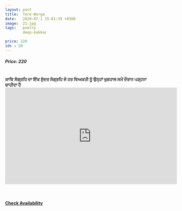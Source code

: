 ```yaml
---
layout: post
title:  Tere-Warga
date:   2020-07-1 15:01:35 +0300
image:  21.jpg
tags:   poetry
        deep-kakkar

price: 220
ids : 20
---
```



<h5>Price: 220</h5><br>

<strong>
ਕਾਵਿ ਸੰਗ੍ਰਹਿ ਦਾ ਇੱਕ ਸੁੰਦਰ ਸੰਗ੍ਰਹਿ ਜੋ ਹਰ ਵਿਅਕਤੀ ਨੂੰ ਉਨ੍ਹਾਂ ਖੁਸ਼ਹਾਲ ਸਮੇਂ ਦੌਰਾਨ ਪੜ੍ਹਨਾ ਚਾਹੀਦਾ ਹੈ</strong>
<iframe width="560" height="315" src="https://www.youtube.com/embed/wdVNCdYtqes" frameborder="0" allow="accelerometer; autoplay; encrypted-media; gyroscope; picture-in-picture" allowfullscreen></iframe><br><br><br>

<h4><a class="add-cart cart1" href="{{ site.baseurl }}/books#20"><b>Check Availability</b></a></h4>

<body>
 <script src="{{ site.baseurl }}/js/main.js"></script>
 </body>